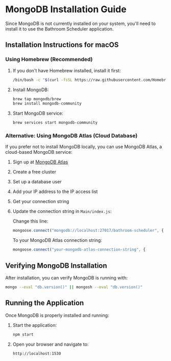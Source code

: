 # MongoDB Installation Guide

Since MongoDB is not currently installed on your system, you'll need to install it to use the Bathroom Scheduler application.

## Installation Instructions for macOS

### Using Homebrew (Recommended)

1. If you don't have Homebrew installed, install it first:

   ```bash
   /bin/bash -c "$(curl -fsSL https://raw.githubusercontent.com/Homebrew/install/HEAD/install.sh)"
   ```

2. Install MongoDB:

   ```bash
   brew tap mongodb/brew
   brew install mongodb-community
   ```

3. Start MongoDB service:
   ```bash
   brew services start mongodb-community
   ```

### Alternative: Using MongoDB Atlas (Cloud Database)

If you prefer not to install MongoDB locally, you can use MongoDB Atlas, a cloud-based MongoDB service:

1. Sign up at [MongoDB Atlas](https://www.mongodb.com/cloud/atlas/register)
2. Create a free cluster
3. Set up a database user
4. Add your IP address to the IP access list
5. Get your connection string
6. Update the connection string in `Main/index.js`:

   Change this line:

   ```javascript
   mongoose.connect("mongodb://localhost:27017/bathroom-scheduler", {
   ```

   To your MongoDB Atlas connection string:

   ```javascript
   mongoose.connect("your-mongodb-atlas-connection-string", {
   ```

## Verifying MongoDB Installation

After installation, you can verify MongoDB is running with:

```bash
mongo --eval "db.version()" || mongosh --eval "db.version()"
```

## Running the Application

Once MongoDB is properly installed and running:

1. Start the application:

   ```bash
   npm start
   ```

2. Open your browser and navigate to:
   ```
   http://localhost:1530
   ```
